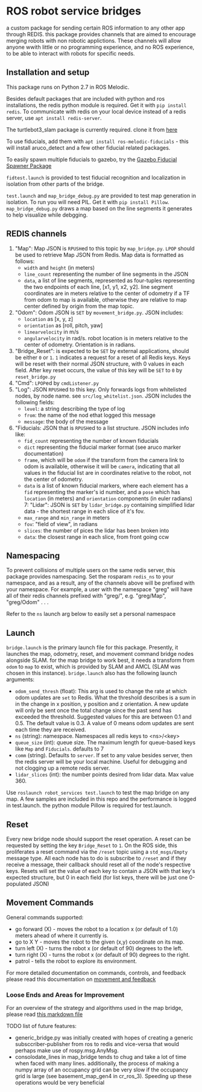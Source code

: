 # ROS robot service bridges

a custom package for sending certain ROS information to any other app through REDIS. this package provides channels that are aimed to encourage merging robots with non robotic applictions. These channels will allow anyone wwith little or no programming experience, and no ROS experience, to be able to interact with robots for specific needs.

## Installation and setup

This package runs on Python 2.7 in ROS Melodic. 

Besides default packages that are included with python and ros installations, the redis python module is required. Get it with `pip install redis`. To communicate with redis on your local device instead of a redis server, use `apt install redis-server`.

The turtlebot3_slam package is currently required. clone it from [here](https://github.com/ROBOTIS-GIT/turtlebot3)

To use fiducials, add them with `apt install ros-melodic-fiducials` - this will install aruco_detect and a few other fiducial related packages.

To easily spawn multiple fiducials to gazebo, try the [Gazebo Fiducial Spawner Package](https://github.com/NateDimick/gazebo_fiducial_spawner)

`fidtest.launch` is provided to test fiducial recognition and localization in isolation from other parts of the bridge.

`test.launch` and `map_bridge_debug.py` are provided to test map generation in isolation. To run you will need PIL. Get it with `pip install Pillow`. `map_bridge_debug.py` draws a map based on the line segments it generates to help visualize while debgging.

## REDIS channels

1. "Map": Map JSON is `RPUSH`ed to this topic by `map_bridge.py`. `LPOP` should be used to retrieve Map JSON from Redis. Map data is formatted as follows:
    * `width` and `height` (in meters) 
    * `line_count` representing the number of line segments in the JSON
    * `data`, a list of line segments, represented as four-tuples representing the two endpoints of each line, [x1, y1, x2, y2]. line segment coordinates are in meters relative to the center of odometry if a TF from odom to map is available, otherwise they are relative to map center defined by origin from the map topic.
2. "Odom": Odom JSON is `SET` by `movement_bridge.py`. JSON includes: 
    * `location` as [x, y, z]
    * `orientation` as [roll, pitch, yaw]
    * `linearvelocity` in m/s
    * `angularvelocity` in rad/s. robot location is in meters relative to the center of odometry. Orientation is in radians.
3. "Bridge_Reset": is expected to be `SET` by external applications, should be either `0` or `1`. `1` indicates a request for a reset of all Redis keys. Keys will be reset with their normal JSON structure, with 0 values in each field. After key reset occurs, the value of this key will be `SET` to `0` by `reset_bridge.py`
4. "Cmd": `LPOP`ed by `cmdListener.py`
5. "Log": JSON `RPUSH`ed to this key. Only forwards logs from whitelisted nodes, by node name. see `src/log_whitelist.json`. JSON includes the following fields:
    * `level`: a string describing the type of log
    * `from`: the name of the nod ethat logged this message
    * `message`: the body of the message
6. "Fiducials: JSON that is `RPUSH`ed to a list structure. JSON includes info like:
    * `fid_count` representing the number of known fiducials
    * `dict` representing the fiducial marker format (see aruco marker documentation) 
    * `frame`, which will be `odom` if the transform from the camera link to odom is available, otherwise it will be `camera`, indicating that all values in the fiducial list are in coordinates relative to the robot, not the center of odometry. 
    * `data` is a list of known fiducial markers, where each element has a `fid` representing the marker's id number, and a `pose` which has `location` (in meters) and `orientation` components (in euler radians)
7: "Lidar": JSON is `SET` by `lidar_bridge.py` containing simplified lidar data - the shortest range in each slice of it's fov.
    * `max_range` and `min_range` in meters
    * `fov`: "field of view", in radians
    * `slices`: the number of pices the lidar has been broken into
    * `data`: the closest range in each slice, from front going ccw

## Namespacing

To prevent collisions of multiple users on the same redis server, this package provides namespacing. Set the rosparam `redis_ns` to your namespace, and as a result, any of the channels above will be prefixed with your namespace. For example, a user with the namespace "greg" will have all of their redis channels prefixed with "greg/", e.g. "greg/Map", "greg/Odom" . . .

Refer to the `ns` launch arg below to easily set a personal namespace

## Launch

`bridge.launch` is the primary launch file for this package. Presently, it launches the map, odometry, reset, and movement command bridge nodes alongside SLAM. for the map bridge to work best, it needs a transform from `odom` to `map` to exist, which is provided by SLAM and AMCL (SLAM was chosen in this instance). `bridge.launch` also has the following launch arguments:

* `odom_send_thresh` (float): This arg is used to change the rate at which odom updates are `set` to Redis. What the threshold describes is a sum in in the change in x position, y position and z orientation. A new update will only be sent once the total change since the past send has exceeded the threshold. Suggested values for this are between 0.1 and 0.5. The default value is 0.3. A value of 0 means odom updates are sent each time they are received.
* `ns` (string): *n*ame*s*pace. Namespaces all redis keys to \<ns>/\<key>
* `queue_size` (int): *q*ueue *s*ize. The maximum length for queue-based keys like `Map` and `Fiducials`. defaults to 7
* `comm` (string). Defaults to `server`. If set to any value besides server, then the redis server will be your local machine. Useful for debugging and not clogging up a remote redis server. 
* `lidar_slices` (int): the number points desired from lidar data. Max value 360.

Use `roslaunch robot_services test.launch` to test the map bridge on any map. A few samples are included in this repo and the performance is logged in test.launch. the python module Pillow is required for test.launch.

## Reset

Every new bridge node should support the reset operation. A reset can be requested by setting the key `Bridge_Reset` to `1`. On the ROS side, this proliferates a reset command via the `/reset` topic using a `std_msgs/Empty` message type. All each node has to do is subscribe to `/reset` and if they receive a message, their callback should reset all of the node's respective keys. Resets will set the value of each key to contain a JSON with that key's expected structure, but 0 in each field (for list keys, there will be just one 0-populated JSON)

## Movement Commands

General commands supported:

* go forward (X) - moves the robot to a location x (or default of 1.0) meters ahead of where it currently is.
* go to X Y - moves the robot to the given (x,y) coordinate on its map.
* turn left (X) - turns the robot x (or default of 90) degrees to the left.
* turn right (X) - turns the robot x (or default of 90) degrees to the right.
* patrol - tells the robot to explore its environment.

For more detailed documentation on commands, controls, and feedback please read this documentation on [movement and feedback](robot_movement_and_feedback.txt)

### Loose Ends and Areas for Improvement

For an overview of the strategy and algorithms used in the map bridge, please read [this markdown file](map_bridge.md)

TODO list of future features:

* generic_bridge.py was initially created with hopes of creating a generic subsccriber-publisher from ros to redis and vice-versa that would perhaps make use of rospy.msg.AnyMsg.
* consolodate_lines in map_bridge tends to chug and take a lot of time when faced with many lines. additionally, the process of making a numpy array of an occupancy grid can be very slow if the occupancy grid is large (see basement_map_gen4 in cr_ros_3). Speeding up these operations would be very beneficial
